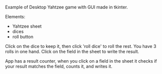 Example of Desktop Yahtzee game with GUI made in tkinter.

Elements:
- Yahtzee sheet 
- dices
- roll button

Click on the dice to keep it, then click 'roll dice' to roll the rest.
You have 3 rolls in one hand.
Click on the field in the sheet to write the result.

App has a result counter, when you click on a field in the sheet 
it checks if your result matches the field, counts it, and writes it.
